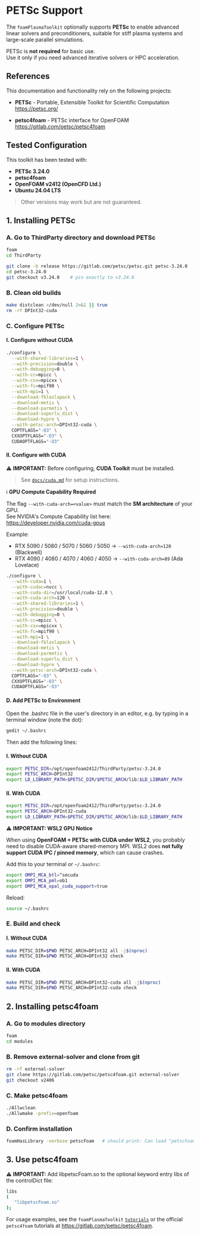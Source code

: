 # PETSc Support
The `foamPlasmaToolkit` optionally supports **PETSc** to enable advanced linear solvers and
preconditioners, suitable for stiff plasma systems and large-scale parallel simulations.

PETSc is **not required** for basic use.  
Use it only if you need advanced iterative solvers or HPC acceleration.

## References

This documentation and functionality rely on the following projects:

- **PETSc** - Portable, Extensible Toolkit for Scientific Computation  
  https://petsc.org/

- **petsc4foam** - PETSc interface for OpenFOAM  
  https://gitlab.com/petsc/petsc4foam

## Tested Configuration

This toolkit has been tested with:

- **PETSc 3.24.0**
- **petsc4foam**
- **OpenFOAM v2412 (OpenCFD Ltd.)**
- **Ubuntu 24.04 LTS**

> Other versions may work but are not guaranteed.

## 1. Installing PETSc

### A. Go to ThirdParty directory and download PETSc

```bash
foam
cd ThirdParty
```

```bash
git clone -b release https://gitlab.com/petsc/petsc.git petsc-3.24.0
cd petsc-3.24.0
git checkout v3.24.0    # pin exactly to v3.24.0
```
### B. Clean old builds

```bash
make distclean >/dev/null 2>&1 || true
rm -rf DPInt32-cuda
```

### C. Configure PETSc

#### I. Configure without CUDA

```bash
./configure \
  --with-shared-libraries=1 \
  --with-precision=double \
  --with-debugging=0 \
  --with-cc=mpicc \
  --with-cxx=mpicxx \
  --with-fc=mpif90 \
  --with-mpi=1 \
  --download-fblaslapack \
  --download-metis \
  --download-parmetis \
  --download-superlu_dist \
  --download-hypre \
  --with-petsc-arch=DPInt32-cuda \
  COPTFLAGS="-O3" \
  CXXOPTFLAGS="-O3" \
  CUDAOPTFLAGS="-O3"
```

#### II. Configure with CUDA

:warning: **IMPORTANT:** Before configuring, **CUDA Toolkit** must be installed.
> See [`docs/cuda.md`](docs/cuda.md) for setup instructions.

:information_source: **GPU Compute Capability Required**

The flag `--with-cuda-arch=<value>` must match the **SM architecture** of your GPU.  
See NVIDIA's Compute Capability list here:  
https://developer.nvidia.com/cuda-gpus  

Example:
- RTX 5090 / 5080 / 5070 / 5060 / 5050 → `--with-cuda-arch=120` (Blackwell)
- RTX 4090 / 4080 / 4070 / 4060 / 4050 → `--with-cuda-arch=89` (Ada Lovelace)

```bash
./configure \
  --with-cuda=1 \
  --with-cudac=nvcc \
  --with-cuda-dir=/usr/local/cuda-12.8 \
  --with-cuda-arch=120 \
  --with-shared-libraries=1 \
  --with-precision=double \
  --with-debugging=0 \
  --with-cc=mpicc \
  --with-cxx=mpicxx \
  --with-fc=mpif90 \
  --with-mpi=1 \
  --download-fblaslapack \
  --download-metis \
  --download-parmetis \
  --download-superlu_dist \
  --download-hypre \
  --with-petsc-arch=DPInt32-cuda \
  COPTFLAGS="-O3" \
  CXXOPTFLAGS="-O3" \
  CUDAOPTFLAGS="-O3"
```

#### D. Add PETSc to Environment

Open the .bashrc file in the user's directory in an editor, e.g. by typing in a terminal window 
(note the dot):

```bash
gedit ~/.bashrc
```

Then add the following lines:

#### I. Without CUDA

```bash
export PETSC_DIR=/opt/openfoam2412/ThirdParty/petsc-3.24.0
export PETSC_ARCH=DPInt32
export LD_LIBRARY_PATH=$PETSC_DIR/$PETSC_ARCH/lib:$LD_LIBRARY_PATH
```

#### II. With CUDA

```bash
export PETSC_DIR=/opt/openfoam2412/ThirdParty/petsc-3.24.0
export PETSC_ARCH=DPInt32-cuda
export LD_LIBRARY_PATH=$PETSC_DIR/$PETSC_ARCH/lib:$LD_LIBRARY_PATH
```

:warning: **IMPORTANT: WSL2 GPU Notice**  

When using **OpenFOAM + PETSc with CUDA under WSL2**, you probably need to disable CUDA-aware shared-memory MPI.
WSL2 does **not fully support CUDA IPC / pinned memory**, which can cause crashes.

Add this to your terminal or `~/.bashrc`:

```bash
export OMPI_MCA_btl=^smcuda
export OMPI_MCA_pml=ob1
export OMPI_MCA_opal_cuda_support=true
```

Reload:

```bash
source ~/.bashrc
```

### E. Build and check

#### I. Without CUDA

```bash
make PETSC_DIR=$PWD PETSC_ARCH=DPInt32 all -j$(nproc)
make PETSC_DIR=$PWD PETSC_ARCH=DPInt32 check
```

#### II. With CUDA

```bash
make PETSC_DIR=$PWD PETSC_ARCH=DPInt32-cuda all -j$(nproc)
make PETSC_DIR=$PWD PETSC_ARCH=DPInt32-cuda check
```

## 2. Installing petsc4foam

### A. Go to modules directory

```bash
foam
cd modules
```

### B. Remove external-solver and clone from git

```bash
rm -rf external-solver
git clone https://gitlab.com/petsc/petsc4foam.git external-solver
git checkout v2406
```

### C. Make petsc4foam

```bash
./Allwclean
./Allwmake -prefix=openfoam
```

### D. Confirm installation

```bash
foamHasLibrary -verbose petscFoam   # should print: Can load "petscFoam"
```

## 3. Use petsc4foam

:warning: **IMPORTANT:** Add libpetscFoam.so to the optional keyword entry libs of the
controlDict file:

```bash
libs
(
   "libpetscFoam.so"
);
```

For usage examples, see the `foamPlasmaToolkit` [`tutorials`](tutorials) or the official `petsc4foam` tutorials
at <https://gitlab.com/petsc/petsc4foam>.


